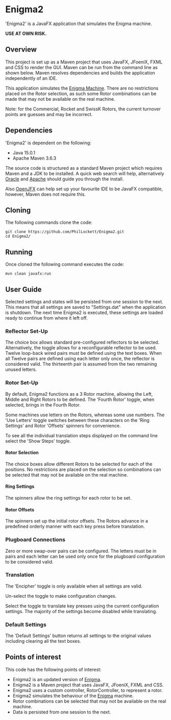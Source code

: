 # Enigma2

'Enigma2' is a JavaFX application that simulates the Enigma machine.

**USE AT OWN RISK.**

## Overview
This project is set up as a Maven project that uses JavaFX, JFoeniX, FXML and 
CSS to render the GUI. 
Maven can be run from the command line as shown below.
Maven resolves dependencies and builds the application independently of an IDE.

This application simulates the [Enigma Machine](https://en.wikipedia.org/wiki/Enigma_machine). 
There are no restrictions placed on the Rotor selection, as such some 
Rotor combinations can be made that may not be available on the real machine.

Note: for the Commercial, Rocket and SwissK Rotors, the current turnover points 
are guesses and may be incorrect.

## Dependencies
'Enigma2' is dependent on the following:

  * Java 15.0.1
  * Apache Maven 3.6.3

The source code is structured as a standard Maven project which requires Maven 
and a JDK to be installed. A quick web search will help, alternatively
[Oracle](https://www.java.com/en/download/) and 
[Apache](https://maven.apache.org/install.html) should guide you through the
install.

Also [OpenJFX](https://openjfx.io/openjfx-docs/) can help set up your 
favourite IDE to be JavaFX compatible, however, Maven does not require this.

## Cloning
The following commands clone the code:

	git clone https://github.com/PhilLockett/Enigma2.git
	cd Enigma2/

## Running
Once cloned the following command executes the code:

	mvn clean javafx:run

## User Guide
Selected settings and states will be persisted from one session to the next.
This means that all settings are saved to "Settings.dat" when the application 
is shutdown. The next time Enigma2 is executed, these settings are loaded ready 
to continue from where it left off.

### Reflector Set-Up
The choice box allows standard pre-configured reflectors to be selected. 
Alternatively, the toggle allows for a reconfigurable reflector to be used.
Twelve loop-back wired pairs must be defined using the text boxes. When all 
Twelve pairs are defined using each letter only once, the reflector is 
considered valid. The thirteenth pair is assumed from the two remaining 
unused letters.

### Rotor Set-Up
By default, Enigma2 functions as a 3 Rotor machine, allowing the Left, Middle 
and Right Rotors to be defined. The 'Fourth Rotor' toggle, when selected, 
brings in the Fourth Rotor.

Some machines use letters on the Rotors, whereas some use numbers. The 'Use 
Letters' toggle switches between these characters on the 'Ring Settings'
and Rotor 'Offsets' spinners for convenience.

To see all the individual translation steps displayed on the command line
select the 'Show Steps' toggle.

#### Rotor Selection
The choice boxes allow different Rotors to be selected for each of the 
positions. No restrictions are placed on the selection so combinations 
can be selected that may not be available on the real machine.

#### Ring Settings
The spinners allow the ring settings for each rotor to be set.

#### Rotor Offsets
The spinners set up the initial rotor offsets. 
The Rotors advance in a predefined orderly manner with each key press before 
translation.

### Plugboard Connections
Zero or more swap-over pairs can be configured. The letters must be in pairs 
and each letter can be used only once for the plugboard configuration to be 
considered valid.

### Translation
The 'Encipher' toggle is only available when all settings are valid. 

Un-select the toggle to make configuration changes.

Select the toggle to translate key presses using the current configuration 
settings.
The majority of the settings become disabled while translating.

### Default Settings
The 'Default Settings' button returns all settings to the original values 
including clearing all the text boxes.

## Points of interest
This code has the following points of interest:

  * Enigma2 is an updated version of [Enigma](https://github.com/PhilLockett/Enigma).
  * Enigma2 is a Maven project that uses JavaFX, JFoeniX, FXML and CSS.
  * Enigma2 uses a custom controller, RotorController, to represent a rotor.
  * Enigma2 simulates the behaviour of the [Enigma](https://en.wikipedia.org/wiki/Enigma_machine) machine.
  * Rotor combinations can be selected that may not be available on the real machine.
  * Data is persisted from one session to the next.
